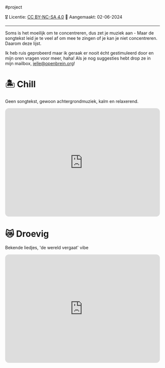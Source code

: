 #project  

🎖️ Licentie: [CC BY-NC-SA 4.0](https://creativecommons.org/licenses/by-nc-sa/4.0/)
📅 Aangemaakt: 02-06-2024

---
Soms is het moeilijk om te concentreren, dus zet je muziek aan - Maar de songtekst leid je te veel af om mee te zingen of je kan je niet concentreren. Daarom deze lijst. 

Ik heb ruis geprobeerd maar ik geraak er nooit écht gestimuleerd door en mijn oren vragen voor meer, haha! Als je nog suggesties hebt drop ze in mijn mailbox, [jelle@openbrein.org](mailto:jelle@openbrein.org)!
# 🏝️ Chill
Geen songtekst, gewoon achtergrondmuziek, kalm en relaxerend.

<iframe style="border-radius:12px" src="https://open.spotify.com/embed/playlist/46Z5zLt3py96W2jN1sCd61?utm_source=generator" width="100%" height="352" frameBorder="0" allowfullscreen="" allow="autoplay; clipboard-write; encrypted-media; fullscreen; picture-in-picture" loading="lazy"></iframe>

# 😿 Droevig
Bekende liedjes, 'de wereld vergaat' vibe

<iframe style="border-radius:12px" src="https://open.spotify.com/embed/playlist/0wXVvxVRrj5qnDaqoM9cpS?utm_source=generator" width="100%" height="352" frameBorder="0" allowfullscreen="" allow="autoplay; clipboard-write; encrypted-media; fullscreen; picture-in-picture" loading="lazy"></iframe>

